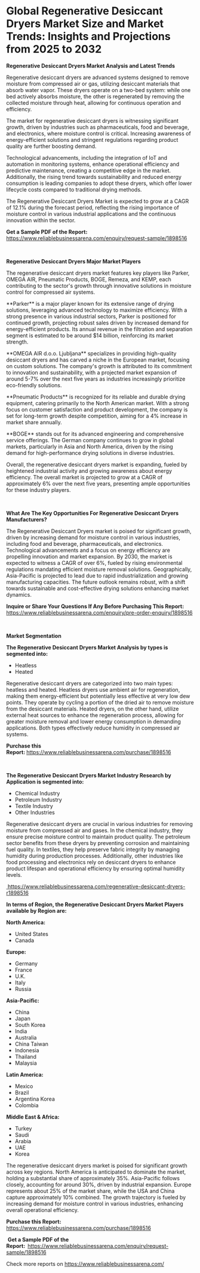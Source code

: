 <p><h1>Global Regenerative Desiccant Dryers Market Size and Market Trends: Insights and Projections from 2025 to 2032</h1></p><p><strong>Regenerative Desiccant Dryers Market Analysis and Latest Trends</strong></p>
<p><p>Regenerative desiccant dryers are advanced systems designed to remove moisture from compressed air or gas, utilizing desiccant materials that absorb water vapor. These dryers operate on a two-bed system: while one bed actively absorbs moisture, the other is regenerated by removing the collected moisture through heat, allowing for continuous operation and efficiency. </p><p>The market for regenerative desiccant dryers is witnessing significant growth, driven by industries such as pharmaceuticals, food and beverage, and electronics, where moisture control is critical. Increasing awareness of energy-efficient solutions and stringent regulations regarding product quality are further boosting demand. </p><p>Technological advancements, including the integration of IoT and automation in monitoring systems, enhance operational efficiency and predictive maintenance, creating a competitive edge in the market. Additionally, the rising trend towards sustainability and reduced energy consumption is leading companies to adopt these dryers, which offer lower lifecycle costs compared to traditional drying methods. </p><p>The Regenerative Desiccant Dryers Market is expected to grow at a CAGR of 12.1% during the forecast period, reflecting the rising importance of moisture control in various industrial applications and the continuous innovation within the sector.</p></p>
<p><strong>Get a Sample PDF of the Report:&nbsp;</strong> <a href="https://www.reliablebusinessarena.com/enquiry/request-sample/1898516?utm_campaign=3272&utm_medium=2&utm_source=Github&utm_content=ia&utm_term=08042025&utm_id=regenerative-desiccant-dryers">https://www.reliablebusinessarena.com/enquiry/request-sample/1898516</a></p>
<p>&nbsp;</p>
<p><strong>Regenerative Desiccant Dryers Major Market Players</strong></p>
<p><p>The regenerative desiccant dryers market features key players like Parker, OMEGA AIR, Pneumatic Products, BOGE, Remeza, and KEMP, each contributing to the sector's growth through innovative solutions in moisture control for compressed air systems.</p><p>**Parker** is a major player known for its extensive range of drying solutions, leveraging advanced technology to maximize efficiency. With a strong presence in various industrial sectors, Parker is positioned for continued growth, projecting robust sales driven by increased demand for energy-efficient products. Its annual revenue in the filtration and separation segment is estimated to be around $14 billion, reinforcing its market strength.</p><p>**OMEGA AIR d.o.o. Ljubljana** specializes in providing high-quality desiccant dryers and has carved a niche in the European market, focusing on custom solutions. The company's growth is attributed to its commitment to innovation and sustainability, with a projected market expansion of around 5-7% over the next five years as industries increasingly prioritize eco-friendly solutions.</p><p>**Pneumatic Products** is recognized for its reliable and durable drying equipment, catering primarily to the North American market. With a strong focus on customer satisfaction and product development, the company is set for long-term growth despite competition, aiming for a 4% increase in market share annually.</p><p>**BOGE** stands out for its advanced engineering and comprehensive service offerings. The German company continues to grow in global markets, particularly in Asia and North America, driven by the rising demand for high-performance drying solutions in diverse industries.</p><p>Overall, the regenerative desiccant dryers market is expanding, fueled by heightened industrial activity and growing awareness about energy efficiency. The overall market is projected to grow at a CAGR of approximately 6% over the next five years, presenting ample opportunities for these industry players.</p></p>
<p>&nbsp;</p>
<p><strong>What Are The Key Opportunities For Regenerative Desiccant Dryers Manufacturers?</strong></p>
<p><p>The Regenerative Desiccant Dryers market is poised for significant growth, driven by increasing demand for moisture control in various industries, including food and beverage, pharmaceuticals, and electronics. Technological advancements and a focus on energy efficiency are propelling innovation and market expansion. By 2030, the market is expected to witness a CAGR of over 6%, fueled by rising environmental regulations mandating efficient moisture removal solutions. Geographically, Asia-Pacific is projected to lead due to rapid industrialization and growing manufacturing capacities. The future outlook remains robust, with a shift towards sustainable and cost-effective drying solutions enhancing market dynamics.</p></p>
<p><strong>Inquire or Share Your Questions If Any Before Purchasing This Report:</strong> <a href="https://www.reliablebusinessarena.com/enquiry/pre-order-enquiry/1898516?utm_campaign=3272&utm_medium=2&utm_source=Github&utm_content=ia&utm_term=08042025&utm_id=regenerative-desiccant-dryers">https://www.reliablebusinessarena.com/enquiry/pre-order-enquiry/1898516</a></p>
<p>&nbsp;</p>
<p><strong>Market Segmentation</strong></p>
<p><strong>The Regenerative Desiccant Dryers Market Analysis by types is segmented into:</strong></p>
<p><ul><li>Heatless</li><li>Heated</li></ul></p>
<p><p>Regenerative desiccant dryers are categorized into two main types: heatless and heated. Heatless dryers use ambient air for regeneration, making them energy-efficient but potentially less effective at very low dew points. They operate by cycling a portion of the dried air to remove moisture from the desiccant materials. Heated dryers, on the other hand, utilize external heat sources to enhance the regeneration process, allowing for greater moisture removal and lower energy consumption in demanding applications. Both types effectively reduce humidity in compressed air systems.</p></p>
<p><strong>Purchase this Report:&nbsp;</strong><a href="https://www.reliablebusinessarena.com/purchase/1898516?utm_campaign=3272&utm_medium=2&utm_source=Github&utm_content=ia&utm_term=08042025&utm_id=regenerative-desiccant-dryers">https://www.reliablebusinessarena.com/purchase/1898516</a></p>
<p>&nbsp;</p>
<p><strong>The Regenerative Desiccant Dryers Market Industry Research by Application is segmented into:</strong></p>
<p><ul><li>Chemical Industry</li><li>Petroleum Industry</li><li>Textile Industry</li><li>Other Industries</li></ul></p>
<p><p>Regenerative desiccant dryers are crucial in various industries for removing moisture from compressed air and gases. In the chemical industry, they ensure precise moisture control to maintain product quality. The petroleum sector benefits from these dryers by preventing corrosion and maintaining fuel quality. In textiles, they help preserve fabric integrity by managing humidity during production processes. Additionally, other industries like food processing and electronics rely on desiccant dryers to enhance product lifespan and operational efficiency by ensuring optimal humidity levels.</p></p>
<p><a href="https://www.reliablebusinessarena.com/regenerative-desiccant-dryers-r1898516?utm_campaign=3272&utm_medium=2&utm_source=Github&utm_content=ia&utm_term=08042025&utm_id=regenerative-desiccant-dryers">&nbsp;https://www.reliablebusinessarena.com/regenerative-desiccant-dryers-r1898516</a></p>
<p><strong>In terms of Region, the Regenerative Desiccant Dryers Market Players available by Region are:</strong></p>
<p>
    <p> <strong> North America: </strong>
        <ul>
            <li>United States</li>
            <li>Canada</li>
        </ul>
        </p> 
    <p> <strong> Europe: </strong>
        <ul>
            <li>Germany</li>
            <li>France</li>
            <li>U.K.</li>
            <li>Italy</li>
            <li>Russia</li>
        </ul>
        </p> 
    <p> <strong> Asia-Pacific: </strong>
        <ul>
            <li>China</li>
            <li>Japan</li>
            <li>South Korea</li>
            <li>India</li>
            <li>Australia</li>
            <li>China Taiwan</li>
            <li>Indonesia</li>
            <li>Thailand</li>
            <li>Malaysia</li>
        </ul>
        </p> 
    <p> <strong> Latin America: </strong>
        <ul>
            <li>Mexico</li>
            <li>Brazil</li>
            <li>Argentina Korea</li>
            <li>Colombia</li>
        </ul>
        </p> 
    <p> <strong> Middle East & Africa: </strong>
        <ul>
            <li>Turkey</li>
            <li>Saudi</li>
            <li>Arabia</li>
            <li>UAE</li>
            <li>Korea</li>
        </ul>
    </p>
    </p>
<p><p>The regenerative desiccant dryers market is poised for significant growth across key regions. North America is anticipated to dominate the market, holding a substantial share of approximately 35%. Asia-Pacific follows closely, accounting for around 30%, driven by industrial expansion. Europe represents about 25% of the market share, while the USA and China capture approximately 10% combined. The growth trajectory is fueled by increasing demand for moisture control in various industries, enhancing overall operational efficiency.</p></p>
<p><strong>Purchase this Report: </strong><a href="https://www.reliablebusinessarena.com/purchase/1898516?utm_campaign=3272&utm_medium=2&utm_source=Github&utm_content=ia&utm_term=08042025&utm_id=regenerative-desiccant-dryers">https://www.reliablebusinessarena.com/purchase/1898516</a></p>
<p>&nbsp;<strong>Get a Sample PDF of the Report:&nbsp;&nbsp;</strong><a href="https://www.reliablebusinessarena.com/enquiry/request-sample/1898516?utm_campaign=3272&utm_medium=2&utm_source=Github&utm_content=ia&utm_term=08042025&utm_id=regenerative-desiccant-dryers">https://www.reliablebusinessarena.com/enquiry/request-sample/1898516</a></p>
<p><strong></strong></p>
<p>Check more reports on <a href="https://www.reliablebusinessarena.com/?utm_campaign=3272&utm_medium=2&utm_source=Github&utm_content=ia&utm_term=08042025&utm_id=regenerative-desiccant-dryers">https://www.reliablebusinessarena.com/</a></p>